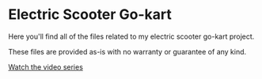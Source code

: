 # Electric Scooter Go-kart

Here you'll find all of the files related to my electric scooter go-kart project.

These files are provided as-is with no warranty or guarantee of any kind.

[Watch the video series](https://www.youtube.com/playlist?list=PLVsP_-7ZGA5xYlF1FDDXBE7kon_zscw0p)
